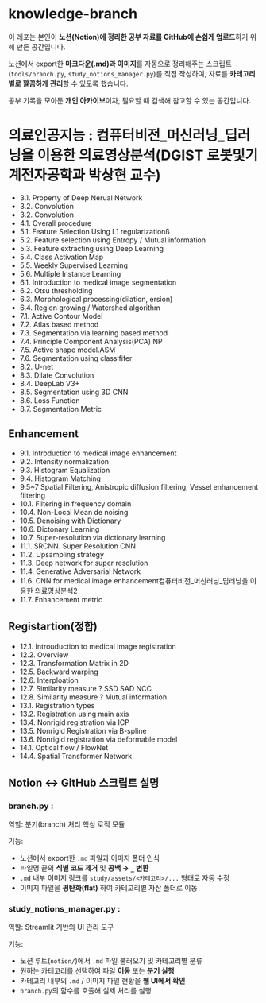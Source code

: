 # knowledge-branch

이 레포는 본인이 **노션(Notion)에 정리한 공부 자료를 GitHub에 손쉽게 업로드**하기 위해 만든 공간입니다.  

노션에서 export한 **마크다운(.md)과 이미지**를 자동으로 정리해주는 스크립트(`tools/branch.py`, `study_notions_manager.py`)를 직접 작성하여, 자료를 **카테고리별로 깔끔하게 관리**할 수 있도록 했습니다.  

공부 기록을 모아둔 **개인 아카이브**이자, 필요할 때 검색해 참고할 수 있는 공간입니다.  

# 의료인공지능 : 컴퓨터비전_머신러닝_딥러닝을 이용한 의료영상분석(DGIST 로봇및기계전자공학과 박상현 교수)
* 3.1. Property of Deep Nerual Network
* 3.2. Convolution
* 3.2. Convolution
* 4.1. Overall procedure
* 5.1. Feature Selection Using L1 regularizationß
* 5.2. Feature selection using Entropy / Mutual information
* 5.3. Feature extracting using Deep Learning
* 5.4. Class Activation Map
* 5.5. Weekly Supervised Learning
* 5.6. Multiple Instance Learning
* 6.1. Introduction to medical image segmentation
* 6.2. Otsu thresholding
* 6.3. Morphological processing(dilation, ersion)
* 6.4. Region growing / Watershed algorithm
* 7.1. Active Contour Model
* 7.2. Atlas based method
* 7.3. Segmentation via learning based method
* 7.4. Principle Component Analysis(PCA) NP
* 7.5. Active shape model.ASM
* 7.6. Segmentation using classififer
* 8.2. U-net
* 8.3. Dilate Convolution
* 8.4. DeepLab V3
* 8.5. Segmentation using 3D CNN
* 8.6. Loss Function
* 8.7. Segmentation Metric
## Enhancement
* 9.1. Introduction to medical image enhancement
* 9.2. Intensity normalization
* 9.3. Histogram Equalization
* 9.4. Histogram Matching
* 9.5~7 Spatial Filtering, Anistropic diffusion filtering, Vessel enhancement filtering
* 10.1. Filtering in frequency domain
* 10.4. Non-Local Mean de noising
* 10.5. Denoising with Dictionary
* 10.6. Dictonary Learning
* 10.7. Super-resolution via dictionary learning
* 11.1. SRCNN. Super Resolution CNN
* 11.2. Upsampling strategy
* 11.3. Deep network for super resolution
* 11.4. Generative Adversarial Network 
* 11.6. CNN for medical image enhancement컴퓨터비전_머신러닝_딥러닝을 이용한 의료영상분석2
* 11.7. Enhancement metric
## Registartion(정합)
* 12.1. Introuduction to medical image registration
* 12.2. Overview
* 12.3. Transformation Matrix in 2D
* 12.5. Backward warping
* 12.6. Interploation
* 12.7. Similarity measure ? SSD SAD NCC
* 12.8. Similarity measure ? Mutual information
* 13.1. Registration types
* 13.2. Registration using main axis
* 13.4. Nonrigid registration via ICP
* 13.5. Nonrigid Registration via B-spline
* 13.6. Nonrigid registration via deformable model
* 14.1. Optical flow / FlowNet
* 14.4. Spatial Transformer Network


## Notion <-> GitHub 스크립트 설명
### branch.py : 
역할: 분기(branch) 처리 핵심 로직 모듈  

기능:  
- 노션에서 export한 `.md` 파일과 이미지 폴더 인식  
- 파일명 끝의 **식별 코드 제거** 및 **공백 → `_` 변환**  
- `.md` 내부 이미지 링크를 `study/assets/<카테고리>/...` 형태로 자동 수정  
- 이미지 파일을 **평탄화(flat)** 하여 카테고리별 자산 폴더로 이동  

### study_notions_manager.py : 
역할: Streamlit 기반의 UI 관리 도구  

기능:
- 노션 루트(`notion/`)에서 `.md` 파일 불러오기 및 카테고리별 분류  
- 원하는 카테고리를 선택하여 파일 **이동** 또는 **분기 실행**  
- 카테고리 내부의 `.md` / 이미지 파일 현황을 **웹 UI에서 확인**  
- `branch.py`의 함수를 호출해 실제 처리를 실행  
